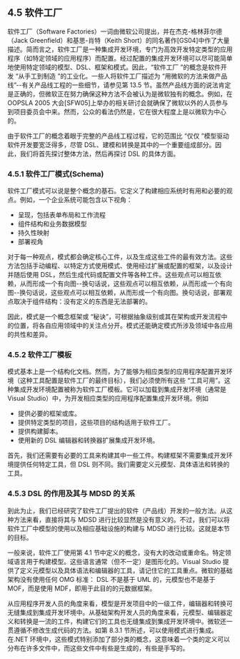 ## 4.5 软件工厂
软件工厂（Software Factories）一词由微软公司提出，并在杰克-格林菲尔德（Jack Greenfield）和基思-肖特（Keith Short）的同名著作[GS04]中作了大量描述。简而言之，软件工厂是一种集成开发环境，专门为高效开发特定类型的应用程序（如特定领域的应用程序）而配置。经过配置的集成开发环境可以尽可能简单地使用特定领域的模型、DSL、框架和模式。因此，“软件工厂 ”的概念是软件开发 “从手工到制造 ”的工业化。一些人将软件工厂描述为 “用微软的方法来做产品线”--有关产品线工程的一些细节，请参见第 13.5 节。虽然产品线方面的说法肯定是正确的，但微软正在努力确保这种方法不会被认为是微软独有的概念。例如，在 OOPSLA 2005 大会[SFW05]上举办的相关研讨会就确保了微软以外的人员参与到项目委员会中来。然而，公众的看法仍然是，它在很大程度上是以微软为中心的。

由于软件工厂的概念着眼于完整的产品线工程过程，它的范围比 “仅仅 ”模型驱动软件开发要宽泛得多，尽管 DSL、建模和转换是其中的一个重要组成部分。因此，我们将首先探讨整体方法，然后再探讨 DSL 的具体方面。

### 4.5.1 软件工厂模式(Schema)
软件工厂模式可以说是整个概念的基石。它定义了构建相应系统时有用和必要的观点。例如，一个企业系统可能包含以下视角：
- 呈现，包括表单布局和工作流程 
- 组件结构和业务数据模型
- 持久性映射
- 部署视角

对于每一种观点，模式都会确定核心工件，以及生成这些工件的最有效方法。这些方法包括手动编程、以特定方式使用模式、使用经过扩展或配置的框架，以及设计并随后使用 DSL，然后生成代码或配置文件等各种工件。这些观点可以相互依赖，从而形成一个有向图--换句话说，这些观点可以相互依赖，从而形成一个有向图--换句话说，这些观点可以相互依赖，从而形成一个有向图。换句话说，部署观点取决于组件结构：没有定义的东西是无法部署的。

因此，模式是一个概念框架或 “秘诀”，可根据抽象级别或其在架构或开发流程中的位置，将各自应用领域中的关注点分开。模式还能确定模式所涉及领域中各应用的共性和差异。

### 4.5.2 软件工厂模板
模式基本上是一个结构化文档。然而，为了能够为相应类型的应用程序配置开发环境（这种工具配置是软件工厂的最终目标），我们必须使所有这些 “工具可用”。这种集成开发环境配置被称为软件工厂模板。它可以加载到集成开发环境（通常是 Visual Studio）中，为开发相应类型的应用程序配置集成开发环境。例如
- 提供必要的框架或库。
- 提供特定类型的项目，这些项目的结构适用于软件工厂。
- 提供构建脚本。
- 使用新的 DSL 编辑器和转换器扩展集成开发环境。

首先，我们还需要有必要的工具来构建其中一些工件。构建框架不需要集成开发环境提供任何特定工具，但 DSL 则不同。我们需要定义元模型、具体语法和转换的工具。

### 4.5.3 DSL 的作用及其与 MDSD 的关系
到此为止，我们已经研究了软件工厂提出的软件（产品线）开发的一般方法。从这种方法来看，直接将其与 MDSD 进行比较显然是没有意义的。不过，我们可以将软件工厂中模型的使用以及相应基础设施的构建与 MDSD 进行比较。这就是本节的目标。

一般来说，软件工厂使用第 4.1 节中定义的概念，没有大的改动或重命名。特定领域语言用于构建模型。这些语言通常（但不一定）是图形化的。Visual Studio 提供了定义元模型以及具体语法和编辑器的工具，请记住它的工具重点。微软的基础架构没有使用任何 OMG 标准： DSL 不是基于 UML 的，元模型也不是基于 MOF，而是使用 MDF，即用于此目的的元数据框架。

从应用程序开发人员的角度来看，模型是开发项目中的一级工件，编辑器和转换可无缝集成到集成开发环境中。从基础架构开发人员的角度来看，元模型、编辑器定义和转换是一流的工件，构建它们的工具也无缝集成到集成开发环境中。微软还一贯遵循不修改生成代码的方法。如第 8.3.1 节所述，可以使用模式进行集成。在.NET 环境中，这些模式特别添加了部分类的概念，这意味着一个类的定义可以分布在许多文件中，而这些文件中有些是生成的，有些是手写的。
